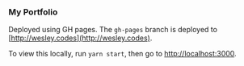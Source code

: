 ### My Portfolio

Deployed using GH pages. The `gh-pages` branch is deployed to [http://wesley.codes](http://wesley.codes).

To view this locally, run `yarn start`, then go to [http://localhost:3000](http://localhost:3000).
